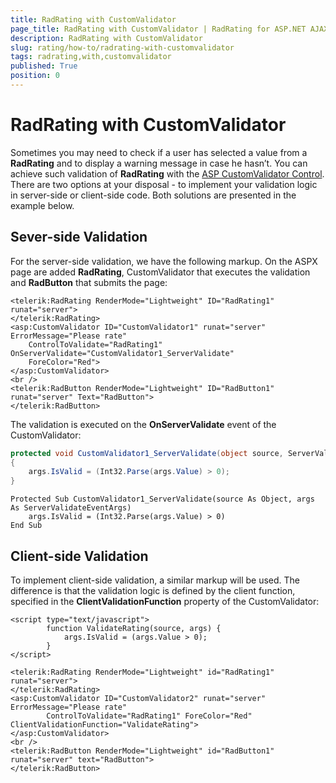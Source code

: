 ```yaml
---
title: RadRating with CustomValidator
page_title: RadRating with CustomValidator | RadRating for ASP.NET AJAX Documentation
description: RadRating with CustomValidator
slug: rating/how-to/radrating-with-customvalidator
tags: radrating,with,customvalidator
published: True
position: 0
---
```


# RadRating with CustomValidator

Sometimes you may need to check if a user has selected a value from a **RadRating** and to display a warning message in case he hasn’t. You can achieve such validation of **RadRating** with the [ASP CustomValidator Control](https://msdn.microsoft.com/en-us/library/9eee01cx%28v=vs.71%29.aspx). There are two options at your disposal - to implement your validation logic in server-side or client-side code. Both solutions are presented in the example below.

## Sever-side Validation

For the server-side validation, we have the following markup. On the ASPX page are added **RadRating**, CustomValidator that executes the validation and **RadButton** that submits the page:

````ASP.NET
<telerik:RadRating RenderMode="Lightweight" ID="RadRating1" runat="server">
</telerik:RadRating>
<asp:CustomValidator ID="CustomValidator1" runat="server" ErrorMessage="Please rate"
	ControlToValidate="RadRating1" OnServerValidate="CustomValidator1_ServerValidate"
	ForeColor="Red">
</asp:CustomValidator>
<br />
<telerik:RadButton RenderMode="Lightweight" ID="RadButton1" runat="server" Text="RadButton">
</telerik:RadButton>
````

The validation is executed on the **OnServerValidate** event of the CustomValidator:

````C#
protected void CustomValidator1_ServerValidate(object source, ServerValidateEventArgs args)
{
	args.IsValid = (Int32.Parse(args.Value) > 0);
}
````
````VB
Protected Sub CustomValidator1_ServerValidate(source As Object, args As ServerValidateEventArgs)
	args.IsValid = (Int32.Parse(args.Value) > 0)
End Sub
````

## Client-side Validation

To implement client-side validation, a similar markup will be used. The difference is that the validation logic is defined by the client function, specified in the **ClientValidationFunction** property of the CustomValidator:

````ASP.NET
<script type="text/javascript">
		function ValidateRating(source, args) {
			args.IsValid = (args.Value > 0);
		}
</script>

<telerik:RadRating RenderMode="Lightweight" id="RadRating1" runat="server">
</telerik:RadRating>
<asp:CustomValidator ID="CustomValidator2" runat="server" ErrorMessage="Please rate"
		ControlToValidate="RadRating1" ForeColor="Red" ClientValidationFunction="ValidateRating">
</asp:CustomValidator>
<br />
<telerik:RadButton RenderMode="Lightweight" id="RadButton1" runat="server" text="RadButton">
</telerik:RadButton>
````



